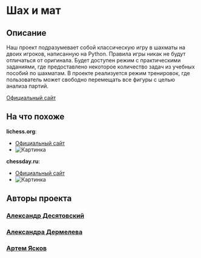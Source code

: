 # Шах и мат

## Описание

Наш проект подразумевает собой классическую игру в шахматы на двоих игроков, написанную на Python. Правила игры никак не будут отличаться от оригинала. Будет доступен режим с практическими заданиями, где предоставлено некоторое количество задач из учебных пособий по шахматам. В проекте реализуется режим тренировок, где пользователь может свободно перемещать все фигуры с целью анализа партий.

[Официальный сайт](https://github.com/Gentlem4n72/Pygame-Chess "Pygame-Chess")

## На что похоже

**lichess.org**:
- [Официальный сайт](https://lichess.org/ "Официальный сайт")
- ![Картинка](https://upload.wikimedia.org/wikipedia/commons/thumb/d/da/Lichess_Logo_2019.svg/440px-Lichess_Logo_2019.svg.png "Подсказка")

**chessday.ru**:
- [Официальный сайт](https://chessday.ru/ "Официальный сайт")
- ![Картинка](https://sun9-51.userapi.com/s/v1/if1/xwDW1NJjXN2-azqGC5EK6pJOmJj-cqj1jUARFoD2F765VtiU7shvQMpIpS2RmaCfr2Ncstjs.jpg?size=490x490&quality=96&crop=0,0,490,490&ava=1 "Подсказка")

## Авторы проекта

### [Александр Десятовский](https://github.com/Gentlem4n72 "Gentlem4n72")
### [Александра Дермелева](https://github.com/al3ksandraa "al3ksandraa")
### [Артем Ясков](https://github.com/ScaryOrange "ScaryOrange")
